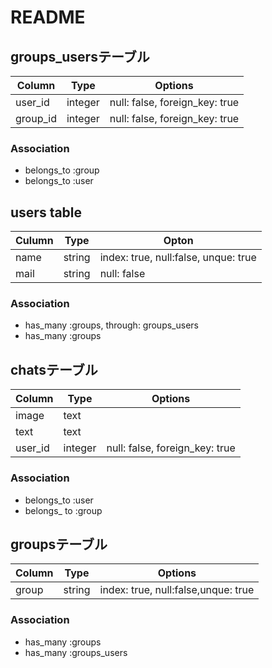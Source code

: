 # README

## groups_usersテーブル

|Column|Type|Options|
|------|----|-------|
|user_id|integer|null: false, foreign_key: true|
|group_id|integer|null: false, foreign_key: true|

### Association
- belongs_to :group
- belongs_to :user


## users table

|Culumn|Type|Opton|
|------|----|-----|
|name|string|index: true, null:false, unque: true|
|mail|string|null: false|

### Association
- has_many :groups, through: groups_users
- has_many :groups

## chatsテーブル
|Column|Type|Options|
|------|----|-------|
|image|text||
|text|text||
|user_id|integer|null: false, foreign_key: true|

### Association
- belongs_to :user
- belongs_ to :group

## groupsテーブル
|Column|Type|Options|
|------|----|-------|
|group|string|index: true, null:false,unque: true|

### Association
- has_many :groups
- has_many :groups_users
